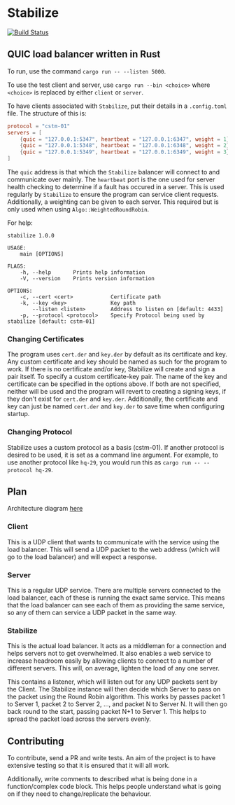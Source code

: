 # Stabilize

[![Build Status](https://travis-ci.com/FreddieBrown/stabilize.svg?branch=master)](https://travis-ci.com/FreddieBrown/stabilize)

## QUIC load balancer written in Rust

To run, use the command `cargo run -- --listen 5000`.

To use the test client and server, use `cargo run --bin <choice>` where `<choice>` is replaced by either `client` or `server`.

To have clients associated with `Stabilize`, put their details in a `.config.toml` file. The structure of this is:

```toml
protocol = "cstm-01"
servers = [
    {quic = "127.0.0.1:5347", heartbeat = "127.0.0.1:6347", weight = 1},
    {quic = "127.0.0.1:5348", heartbeat = "127.0.0.1:6348", weight = 2},
    {quic = "127.0.0.1:5349", heartbeat = "127.0.0.1:6349", weight = 3}
]
```
The `quic` address is that which the `Stabilize` balancer will connect to and communicate over mainly. The `heartbeat` port is the one used for server health checking to determine if a fault has occured in a server. This is used regularly by `Stabilize` to ensure the program can service client requests. Additionally, a weighting can be given to each server. This required but is only used when using `Algo::WeightedRoundRobin`.


For help: 

```
stabilize 1.0.0

USAGE:
    main [OPTIONS]

FLAGS:
    -h, --help       Prints help information
    -V, --version    Prints version information

OPTIONS:
    -c, --cert <cert>            Certificate path
    -k, --key <key>              Key path
        --listen <listen>        Address to listen on [default: 4433]
    -p, --protocol <protocol>    Specify Protocol being used by stabilize [default: cstm-01]
```

### Changing Certificates 

The program uses `cert.der` and `key.der` by default as its certificate and key. Any custom certificate and key should be named as such for the program to work. If there is no certificate and/or key, Stabilize will create and sign a pair itself. To specify a custom certificate-key pair. The name of the key and certificate can be specified in the options above. If both are not specified, neither will be used and the program will revert to creating a signing keys, if they don't exist for `cert.der` and `key.der`. Additionally, the certificate and key can just be named `cert.der` and `key.der` to save time when configuring startup.

### Changing Protocol

Stabilize uses a custom protocol as a basis (cstm-01). If another protocol is desired to be used, it is set as a command line argument. For example, to use another protocol like `hq-29`, you would run this as `cargo run -- --protocol hq-29`.


## Plan

Architecture diagram [here](https://drive.google.com/file/d/1LoCD13TSaLTHX2yjudHgg3aJ7d42NlO7/view?usp=sharing)

### Client

This is a UDP client that wants to communicate with the service using the load balancer. This will send a UDP packet to the web address (which will go to the load balancer) and will expect a response. 

### Server

This is a regular UDP service. There are multiple servers connected to the load balancer, each of these is running the exact same service. This means that the load balancer can see each of them as providing the same service, so any of them can service a UDP packet in the same way. 

### Stabilize

This is the actual load balancer. It acts as a middleman for a connection and helps servers not to get overwhelmed. It also enables a web service to increase headroom easily by allowing clients to connect to a number of different servers. This will, on average, lighten the load of any one server. 

This contains a listener, which will listen out for any UDP packets sent by the Client. The Stabilize instance will then decide which Server to pass on the packet using the Round Robin algorithm. This works by passes packet 1 to Server 1, packet 2 to Server 2, ..., and packet N to Server N. It will then go  back round to the start, passing packet N+1 to Server 1. This helps to spread the packet load across the servers evenly. 

## Contributing

To contribute, send a PR and write tests. An aim of the project is to have extensive testing so that it is ensured that it will all work. 

Additionally, write comments to described what is being done in a function/complex code block. This helps people understand what is going on if they need to change/replicate the behaviour. 
